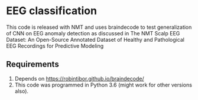 # EEG classification
This code is released with NMT and uses braindecode to test generalization of CNN on EEG anomaly detection as discussed in 
The NMT Scalp EEG Dataset: An Open-Source Annotated Dataset of Healthy and Pathological EEG Recordings for Predictive Modeling
## Requirements
1. Depends on https://robintibor.github.io/braindecode/ 
2. This code was programmed in Python 3.6 (might work for other versions also).
